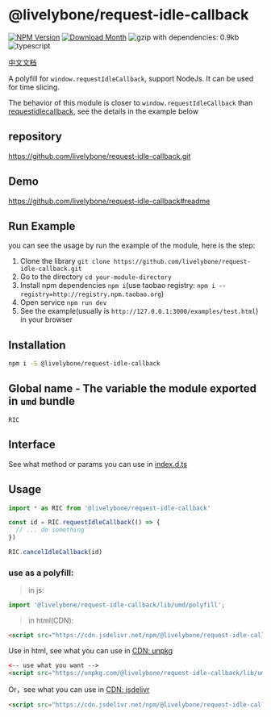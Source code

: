 # @livelybone/request-idle-callback
[![NPM Version](http://img.shields.io/npm/v/@livelybone/request-idle-callback.svg?style=flat-square)](https://www.npmjs.com/package/@livelybone/request-idle-callback)
[![Download Month](http://img.shields.io/npm/dm/@livelybone/request-idle-callback.svg?style=flat-square)](https://www.npmjs.com/package/@livelybone/request-idle-callback)
![gzip with dependencies: 0.9kb](https://img.shields.io/badge/gzip--with--dependencies-0.9kb-brightgreen.svg "gzip with dependencies: 0.9kb")
![typescript](https://img.shields.io/badge/typescript-supported-blue.svg "typescript")

[中文文档](./README-CN.md)

A polyfill for `window.requestIdleCallback`, support NodeJs. It can be used for time slicing.

The behavior of this module is closer to `window.requestIdleCallback`
than [requestidlecallback](https://www.npmjs.com/package/requestidlecallback), see the details in the example below

## repository
https://github.com/livelybone/request-idle-callback.git

## Demo
https://github.com/livelybone/request-idle-callback#readme

## Run Example
you can see the usage by run the example of the module, here is the step:

1. Clone the library `git clone https://github.com/livelybone/request-idle-callback.git`
2. Go to the directory `cd your-module-directory`
3. Install npm dependencies `npm i`(use taobao registry: `npm i --registry=http://registry.npm.taobao.org`)
4. Open service `npm run dev`
5. See the example(usually is `http://127.0.0.1:3000/examples/test.html`) in your browser

## Installation
```bash
npm i -S @livelybone/request-idle-callback
```

## Global name - The variable the module exported in `umd` bundle
`RIC`

## Interface
See what method or params you can use in [index.d.ts](./index.d.ts)

## Usage
```js
import * as RIC from '@livelybone/request-idle-callback'

const id = RIC.requestIdleCallback(() => {
  // ... do something
})

RIC.cancelIdleCallback(id)
```

### use as a polyfill:
> in js:
```js
import '@livelybone/request-idle-callback/lib/umd/polyfill';
```

> in html(CDN):
```html
<script src="https://cdn.jsdelivr.net/npm/@livelybone/request-idle-callback/lib/umd/polyfill.js"></script>
```

Use in html, see what you can use in [CDN: unpkg](https://unpkg.com/@livelybone/request-idle-callback/lib/umd/)
```html
<-- use what you want -->
<script src="https://unpkg.com/@livelybone/request-idle-callback/lib/umd/<--module-->.js"></script>
```

Or，see what you can use in [CDN: jsdelivr](https://cdn.jsdelivr.net/npm/@livelybone/request-idle-callback/lib/umd/)
```html
<script src="https://cdn.jsdelivr.net/npm/@livelybone/request-idle-callback/lib/umd/<--module-->.js"></script>
```
